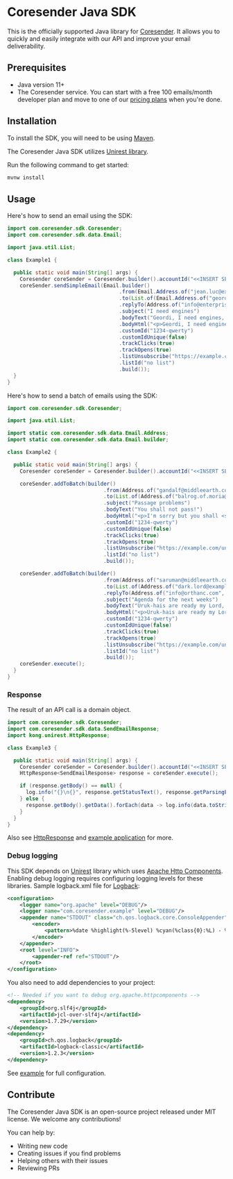 # Coresender Java SDK

This is the officially supported Java library for [Coresender](https://coresender.com). It allows you to quickly and easily integrate with our API and improve your email deliverability.

## Prerequisites

* Java version 11+
* The Coresender service. You can start with a free 100 emails/month developer plan and move to one of our [pricing plans](https://coresender.com/pricing) when you're done.

## Installation

To install the SDK, you will need to be using [Maven](https://maven.apache.org/).

The Coresender Java SDK utilizes [Unirest library](http://kong.github.io/unirest-java/).

Run the following command to get started: 

```bash
mvnw install
```

## Usage

Here's how to send an email using the SDK:

```java
import com.coresender.sdk.Coresender;
import com.coresender.sdk.data.Email;

import java.util.List;

class Example1 {

  public static void main(String[] args) {
    Coresender coreSender = Coresender.builder().accountId("<<INSERT SENDING ACCOUNT ID>>").apiKey("<<INSERT SENDING ACCOUNT API KEY>>").build();
    coreSender.sendSimpleEmail(Email.builder()
                                    .from(Email.Address.of("jean.luc@example.com", "Jean-Luc Picard"))
                                    .to(List.of(Email.Address.of("geordi@example.com", "Geordi La Forge")))
                                    .replyTo(Address.of("info@enterprise.com"))
                                    .subject("I need engines")
                                    .bodyText("Geordi, I need engines, now!")
                                    .bodyHtml("<p>Geordi, I need engines, <strong>now!</strong></p>")
                                    .customId("1234-qwerty")
                                    .customIdUnique(false)
                                    .trackClicks(true)
                                    .trackOpens(true)
                                    .listUnsubscribe("https://example.com/unsubscribe/abcd-1234")
                                    .listId("no list")
                                    .build());
  }
}
```

Here's how to send a batch of emails using the SDK:

```java
import com.coresender.sdk.Coresender;

import java.util.List;

import static com.coresender.sdk.data.Email.Address;
import static com.coresender.sdk.data.Email.builder;

class Example2 {

  public static void main(String[] args) {
    Coresender coreSender = Coresender.builder().accountId("<<INSERT SENDING ACCOUNT ID>>").apiKey("<<INSERT SENDING ACCOUNT API KEY>>").build();

    coreSender.addToBatch(builder()
                               .from(Address.of("gandalf@middleearth.com", "Gandalf The Grey"))
                               .to(List.of(Address.of("balrog.of.moria@example.com", "Balrog")))
                               .subject("Passage problems")
                               .bodyText("You shall not pass!")
                               .bodyHtml("<p>I'm sorry but you shall <strong>not pass!</strong></p>")
                               .customId("1234-qwerty")
                               .customIdUnique(false)
                               .trackClicks(true)
                               .trackOpens(true)
                               .listUnsubscribe("https://example.com/unsubscribe/abcd-1234")
                               .listId("no list")
                               .build());

    coreSender.addToBatch(builder()
                               .from(Address.of("saruman@middleearth.com", "Saruman"))
                               .to(List.of(Address.of("dark.lord@example.com", "Sauron")))
                               .replyTo(Address.of("info@orthanc.com", "Orthanc Tower"))
                               .subject("Agenda for the next weeks")
                               .bodyText("Uruk-hais are ready my Lord, what are the orders?")
                               .bodyHtml("<p>Uruk-hais are ready my Lord, what are the orders?</p>")
                               .customId("1234-qwerty")
                               .customIdUnique(false)
                               .trackClicks(true)
                               .trackOpens(true)
                               .listUnsubscribe("https://example.com/unsubscribe/abcd-1234")
                               .listId("no list")
                               .build());
    coreSender.execute();
  }
}
```

### Response

The result of an API call is a domain object.

```java
import com.coresender.sdk.Coresender;
import com.coresender.sdk.data.SendEmailResponse;
import kong.unirest.HttpResponse;

class Example3 {

  public static void main(String[] args) {
    Coresender coreSender = Coresender.builder().accountId("<<INSERT SENDING ACCOUNT ID>>").apiKey("<<INSERT SENDING ACCOUNT API KEY>>").build();
    HttpResponse<SendEmailResponse> response = coreSender.execute();

    if (response.getBody() == null) {
      log.info("{}\n{}", response.getStatusText(), response.getParsingError());
    } else {
      response.getBody().getData().forEach(data -> log.info(data.toString()));
    }
  }
}
```
Also see [HttpResponse](https://github.com/Kong/unirest-java/blob/main/unirest/src/main/java/kong/unirest/HttpResponse.java) and 
[example application](example/src/main/java/com/coresender/example/CoresenderApplication.java) for more.

### Debug logging

This SDK depends on [Unirest](http://kong.github.io/unirest-java) library which uses [Apache Http Components](https://hc.apache.org).
Enabling debug logging requires configuring logging levels for these libraries.
Sample logback.xml file for [Logback](http://logback.qos.ch):
```xml
<configuration>
    <logger name="org.apache" level="DEBUG"/>
    <logger name="com.coresender.example" level="DEBUG"/>
    <appender name="STDOUT" class="ch.qos.logback.core.ConsoleAppender">
        <encoder>
            <pattern>%date %highlight(%-5level) %cyan(%class{0}:%L) - %msg %n</pattern>
        </encoder>
    </appender>
    <root level="INFO">
        <appender-ref ref="STDOUT"/>
    </root>
</configuration>
```
You also need to add dependencies to your project:
```xml
<!-- Needed if you want to debug org.apache.httpcomponents -->
<dependency>
    <groupId>org.slf4j</groupId>
    <artifactId>jcl-over-slf4j</artifactId>
    <version>1.7.29</version>
</dependency>
<dependency>
    <groupId>ch.qos.logback</groupId>
    <artifactId>logback-classic</artifactId>
    <version>1.2.3</version>
</dependency>
```
See [example](example/pom.xml) for full configuration.

## Contribute

The Coresender Java SDK is an open-source project released under MIT license. We welcome any contributions!

You can help by:
* Writing new code
* Creating issues if you find problems
* Helping others with their issues
* Reviewing PRs
